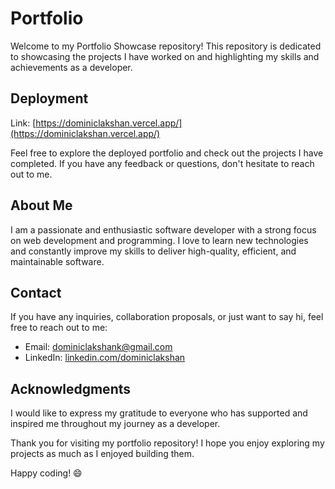 # Portfolio 

Welcome to my Portfolio Showcase repository! This repository is dedicated to showcasing the projects I have worked on and highlighting my skills and achievements as a developer.

## Deployment

Link: [https://dominiclakshan.vercel.app/](https://dominiclakshan.vercel.app/)

Feel free to explore the deployed portfolio and check out the projects I have completed. If you have any feedback or questions, don't hesitate to reach out to me.

## About Me

I am a passionate and enthusiastic software developer with a strong focus on web development and programming. I love to learn new technologies and constantly improve my skills to deliver high-quality, efficient, and maintainable software.

## Contact

If you have any inquiries, collaboration proposals, or just want to say hi, feel free to reach out to me:

- Email: dominiclakshank@gmail.com
- LinkedIn: [linkedin.com/dominiclakshan](https://www.linkedin.com/in/dominic-lakshan-1b710927a/)

## Acknowledgments

I would like to express my gratitude to everyone who has supported and inspired me throughout my journey as a developer.

Thank you for visiting my portfolio repository! I hope you enjoy exploring my projects as much as I enjoyed building them.

Happy coding! 😄


